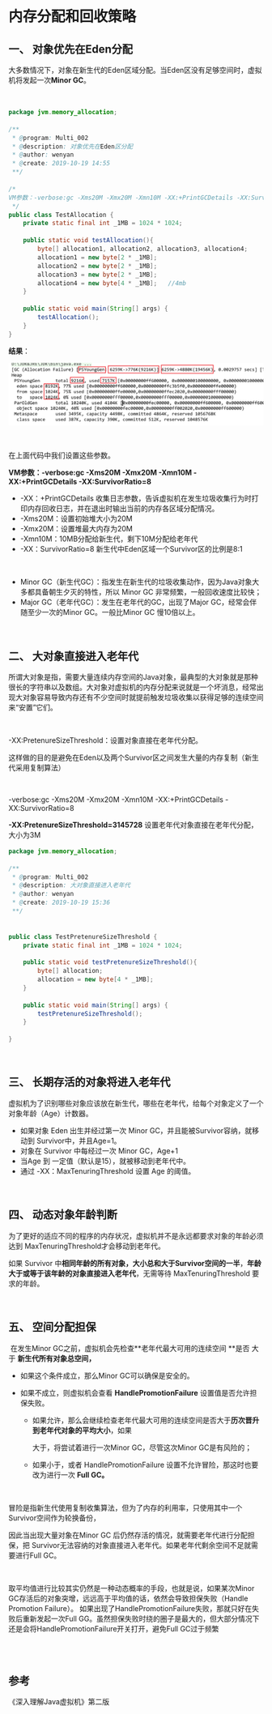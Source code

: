 # 内存分配和回收策略



## 一、 对象优先在Eden分配

大多数情况下，对象在新生代的Eden区域分配。当Eden区没有足够空间时，虚拟机将发起一次**Minor GC**。

<br>



```java
package jvm.memory_allocation;

/**
 * @program: Multi_002
 * @description: 对象优先在Eden区分配
 * @author: wenyan
 * @create: 2019-10-19 14:55
 **/

/*
VM参数：-verbose:gc -Xms20M -Xmx20M -Xmn10M -XX:+PrintGCDetails -XX:SurvivorRatio=8
 */
public class TestAllocation {
    private static final int _1MB = 1024 * 1024;

    public static void testAllocation(){
        byte[] allocation1, allocation2, allocation3, allocation4;
        allocation1 = new byte[2 * _1MB];
        allocation2 = new byte[2 * _1MB];
        allocation3 = new byte[2 * _1MB];
        allocation4 = new byte[4 * _1MB];   //4mb
    }

    public static void main(String[] args) {
        testAllocation();
    }
}
```

**结果**：

![image](images/对象优先在Eden分配.png)

<br>

在上面代码中我们设置这些参数。

**VM参数：-verbose:gc -Xms20M -Xmx20M -Xmn10M -XX:+PrintGCDetails -XX:SurvivorRatio=8**

- -XX：+PrintGCDetails  收集日志参数，告诉虚拟机在发生垃圾收集行为时打印内存回收日志，并在退出时输出当前的内存各区域分配情况。
- -Xms20M：设置初始堆大小为20M
- -Xmx20M：设置堆最大内存为20M
- -Xmn10M：10MB分配给新生代，剩下10M分配给老年代
- -XX：SurvivorRatio=8 新生代中Eden区域一个Survivor区的比例是8:1

<br>

- Minor GC（新生代GC）：指发生在新生代的垃圾收集动作，因为Java对象大多都具备朝生夕灭的特性，所以 Minor GC 非常频繁，一般回收速度比较快；
- Major GC（老年代GC）：发生在老年代的GC，出现了Major GC，经常会伴随至少一次的Minor GC。一般比Minor GC 慢10倍以上。

<br>



## 二、 大对象直接进入老年代

​    所谓大对象是指，需要大量连续内存空间的Java对象，最典型的大对象就是那种很长的字符串以及数组。大对象对虚拟机的内存分配来说就是一个坏消息，经常出现大对象容易导致内存还有不少空间时就提前触发垃圾收集以获得足够的连续空间来“安置”它们。

<br>

-XX:PretenureSizeThreshold：设置对象直接在老年代分配。

这样做的目的是避免在Eden以及两个Survivor区之间发生大量的内存复制（新生代采用复制算法）

<br>

-verbose:gc -Xms20M -Xmx20M -Xmn10M -XX:+PrintGCDetails -XX:SurvivorRatio=8

 **-XX:PretenureSizeThreshold=3145728** 设置老年代对象直接在老年代分配，大小为3M

```java
package jvm.memory_allocation;

/**
 * @program: Multi_002
 * @description: 大对象直接进入老年代
 * @author: wenyan
 * @create: 2019-10-19 15:36
 **/


public class TestPretenureSizeThreshold {
    private static final int _1MB = 1024 * 1024;

    public static void testPretenureSizeThreshold(){
        byte[] allocation;
        allocation = new byte[4 * _1MB];
    }

    public static void main(String[] args) {
        testPretenureSizeThreshold();
    }

}
```

<br>



## 三、 长期存活的对象将进入老年代

虚拟机为了识别哪些对象应该放在新生代，哪些在老年代，给每个对象定义了一个对象年龄（Age）计数器。

- 如果对象 Eden 出生并经过第一次 Minor GC，并且能被Survivor容纳，就移动到 Survivor中，并且Age=1。
- 对象在 Survivor 中每经过一次 Minor GC，Age+1
- 当Age 到 一定值（默认是15），就被移动到老年代中。
- 通过 -XX：MaxTenuringThreshold 设置 Age 的阈值。

<br>





## 四、 动态对象年龄判断

为了更好的适应不同的程序的内存状况，虚拟机并不是永远都要求对象的年龄必须达到 MaxTenuringThreshold才会移动到老年代。

如果 Survivor 中**相同年龄的所有对象，大小总和大于Survivor空间的一半**，**年龄大于或等于该年龄的对象直接进入老年代**，无需等待 MaxTenuringThreshold 要求的年龄。

<br>



## 五、 空间分配担保

​    在发生Minor GC之前，虚拟机会先检查**老年代最大可用的连续空间 **是否 大于 **新生代所有对象总空间，**

- 如果这个条件成立，那么Minor GC可以确保是安全的。

- 如果不成立，则虚拟机会查看 **HandlePromotionFailure** 设置值是否允许担保失败。

  - 如果允许，那么会继续检查老年代最大可用的连续空间是否大于**历次晋升到老年代对象的平均大小**，如果

    大于，将尝试着进行一次Minor GC，尽管这次Minor GC是有风险的；

  - 如果小于，或者 HandlePromotionFailure 设置不允许冒险，那这时也要改为进行一次 **Full GC。**

<br>

​    冒险是指新生代使用复制收集算法，但为了内存的利用率，只使用其中一个Survivor空间作为轮换备份，

因此当出现大量对象在Minor GC 后仍然存活的情况，就需要老年代进行分配担保，把 Survivor无法容纳的对象直接进入老年代。如果老年代剩余空间不足就需要进行Full GC。

<br>

​    取平均值进行比较其实仍然是一种动态概率的手段，也就是说，如果某次Minor GC存活后的对象突增，远远高于平均值的话，依然会导致担保失败（Handle Promotion Failure）。 如果出现了HandlePromotionFailure失败，那就只好在失败后重新发起一次Full GG。虽然担保失败时绕的圈子是最大的，但大部分情况下还是会将HandlePromotionFailure开关打开，避免Full GC过于频繁

 <br>



<br>



## 参考

《深入理解Java虚拟机》第二版
